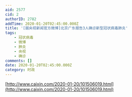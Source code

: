 ```yaml
---
aid: 2577
cid: 2
authorID: 2782
addTime: 2020-01-20T02:45:00.000Z
title: '[据央视新闻官方微博]北京广东报告3人确诊新型冠状病毒肺炎'
tags:
    - 冠状病毒
    - 微博
    - 肺炎
    - 央视
    - 确诊
comments: []
date: 2020-01-20T02:45:00.000Z
category: 时政
---
```


[http://www.caixin.com/2020-01-20/101506019.html](http://www.caixin.com/2020-01-20/101506019.html)
